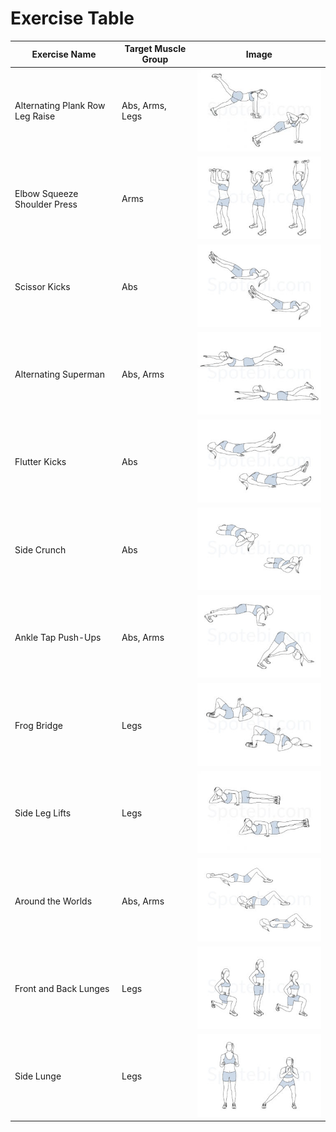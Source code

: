 # Exercise Table

| Exercise Name                | Target Muscle Group    | Image                                                     |
| ---------------------------- | ---------------------- | --------------------------------------------------------- |
| Alternating Plank Row Leg Raise | Abs, Arms, Legs        | ![Alternating Plank Row Leg Raise](./images/alternating-plank-row-leg-raise.jpg) |
| Elbow Squeeze Shoulder Press  | Arms                  | ![Elbow Squeeze Shoulder Press](./images/elbow-squeeze-shoulder-press.jpg) |
| Scissor Kicks                 | Abs                   | ![Scissor Kicks](./images/scissor-kicks.jpg)               |
| Alternating Superman          | Abs, Arms             | ![Alternating Superman](./images/alternating-superman.jpg) |
| Flutter Kicks                 | Abs                   | ![Flutter Kicks](./images/flutter-kicks.jpg)               |
| Side Crunch                   | Abs                   | ![Side Crunch](./images/side-crunch.jpg)                   |
| Ankle Tap Push-Ups            | Abs, Arms             | ![Ankle Tap Push-Ups](./images/ankle-tap-push-ups.jpg)     |
| Frog Bridge                   | Legs                  | ![Frog Bridge](./images/frog-bridge.jpg)                   |
| Side Leg Lifts                | Legs                  | ![Side Leg Lifts](./images/side-leg-lifts.jpg)             |
| Around the Worlds             | Abs, Arms             | ![Around the Worlds](./images/around-the-worlds.jpg)       |
| Front and Back Lunges         | Legs                  | ![Front and Back Lunges](./images/front-and-back-lunges.jpg) |
| Side Lunge                    | Legs                  | ![Side Lunge](./images/side-lunge.jpg)                     |

